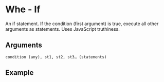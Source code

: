 # Whe - If

An if statement. If the condition (first argument) is true, execute all other arguments as statements. Uses JavaScript truthiness.

## Arguments

```condition (any), st1, st2, st3… (statements)```

## Example
<editor :code='`
was var one.
when par var one: pri "value is one"!
`' 
:code-wordier="`
'Was var one?'
When I compared var to one: I printed &quot value is one&quot!
`"
output-method='console'></editor>